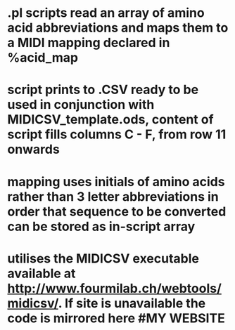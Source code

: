# .pl scripts read an array of amino acid abbreviations and maps them to a MIDI mapping declared in %acid_map
# script prints to .CSV ready to be used in conjunction with MIDICSV_template.ods, content of script fills columns C - F, from row 11 onwards
# mapping uses initials of amino acids rather than 3 letter abbreviations in order that sequence to be converted can be stored as in-script array
# utilises the MIDICSV executable available at http://www.fourmilab.ch/webtools/midicsv/. If site is unavailable the code is mirrored here #MY WEBSITE
